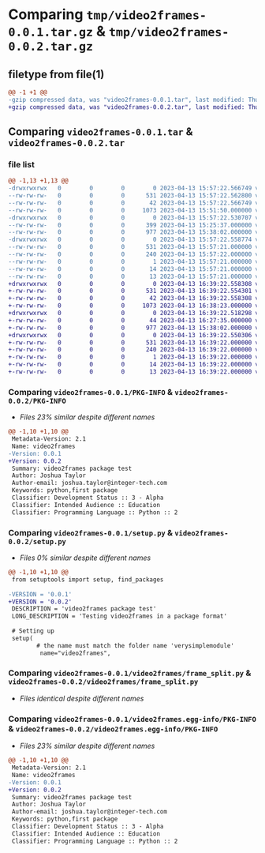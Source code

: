 # Comparing `tmp/video2frames-0.0.1.tar.gz` & `tmp/video2frames-0.0.2.tar.gz`

## filetype from file(1)

```diff
@@ -1 +1 @@
-gzip compressed data, was "video2frames-0.0.1.tar", last modified: Thu Apr 13 15:57:22 2023, max compression
+gzip compressed data, was "video2frames-0.0.2.tar", last modified: Thu Apr 13 16:39:22 2023, max compression
```

## Comparing `video2frames-0.0.1.tar` & `video2frames-0.0.2.tar`

### file list

```diff
@@ -1,13 +1,13 @@
-drwxrwxrwx   0        0        0        0 2023-04-13 15:57:22.566749 video2frames-0.0.1/
--rw-rw-rw-   0        0        0      531 2023-04-13 15:57:22.562800 video2frames-0.0.1/PKG-INFO
--rw-rw-rw-   0        0        0       42 2023-04-13 15:57:22.566749 video2frames-0.0.1/setup.cfg
--rw-rw-rw-   0        0        0     1073 2023-04-13 15:51:50.000000 video2frames-0.0.1/setup.py
-drwxrwxrwx   0        0        0        0 2023-04-13 15:57:22.530707 video2frames-0.0.1/video2frames/
--rw-rw-rw-   0        0        0      399 2023-04-13 15:25:37.000000 video2frames-0.0.1/video2frames/__init__.py
--rw-rw-rw-   0        0        0      977 2023-04-13 15:38:02.000000 video2frames-0.0.1/video2frames/frame_split.py
-drwxrwxrwx   0        0        0        0 2023-04-13 15:57:22.558774 video2frames-0.0.1/video2frames.egg-info/
--rw-rw-rw-   0        0        0      531 2023-04-13 15:57:21.000000 video2frames-0.0.1/video2frames.egg-info/PKG-INFO
--rw-rw-rw-   0        0        0      240 2023-04-13 15:57:22.000000 video2frames-0.0.1/video2frames.egg-info/SOURCES.txt
--rw-rw-rw-   0        0        0        1 2023-04-13 15:57:21.000000 video2frames-0.0.1/video2frames.egg-info/dependency_links.txt
--rw-rw-rw-   0        0        0       14 2023-04-13 15:57:21.000000 video2frames-0.0.1/video2frames.egg-info/requires.txt
--rw-rw-rw-   0        0        0       13 2023-04-13 15:57:21.000000 video2frames-0.0.1/video2frames.egg-info/top_level.txt
+drwxrwxrwx   0        0        0        0 2023-04-13 16:39:22.558308 video2frames-0.0.2/
+-rw-rw-rw-   0        0        0      531 2023-04-13 16:39:22.554301 video2frames-0.0.2/PKG-INFO
+-rw-rw-rw-   0        0        0       42 2023-04-13 16:39:22.558308 video2frames-0.0.2/setup.cfg
+-rw-rw-rw-   0        0        0     1073 2023-04-13 16:38:23.000000 video2frames-0.0.2/setup.py
+drwxrwxrwx   0        0        0        0 2023-04-13 16:39:22.518298 video2frames-0.0.2/video2frames/
+-rw-rw-rw-   0        0        0       44 2023-04-13 16:27:35.000000 video2frames-0.0.2/video2frames/__init__.py
+-rw-rw-rw-   0        0        0      977 2023-04-13 15:38:02.000000 video2frames-0.0.2/video2frames/frame_split.py
+drwxrwxrwx   0        0        0        0 2023-04-13 16:39:22.550306 video2frames-0.0.2/video2frames.egg-info/
+-rw-rw-rw-   0        0        0      531 2023-04-13 16:39:22.000000 video2frames-0.0.2/video2frames.egg-info/PKG-INFO
+-rw-rw-rw-   0        0        0      240 2023-04-13 16:39:22.000000 video2frames-0.0.2/video2frames.egg-info/SOURCES.txt
+-rw-rw-rw-   0        0        0        1 2023-04-13 16:39:22.000000 video2frames-0.0.2/video2frames.egg-info/dependency_links.txt
+-rw-rw-rw-   0        0        0       14 2023-04-13 16:39:22.000000 video2frames-0.0.2/video2frames.egg-info/requires.txt
+-rw-rw-rw-   0        0        0       13 2023-04-13 16:39:22.000000 video2frames-0.0.2/video2frames.egg-info/top_level.txt
```

### Comparing `video2frames-0.0.1/PKG-INFO` & `video2frames-0.0.2/PKG-INFO`

 * *Files 23% similar despite different names*

```diff
@@ -1,10 +1,10 @@
 Metadata-Version: 2.1
 Name: video2frames
-Version: 0.0.1
+Version: 0.0.2
 Summary: video2frames package test
 Author: Joshua Taylor
 Author-email: joshua.taylor@integer-tech.com
 Keywords: python,first package
 Classifier: Development Status :: 3 - Alpha
 Classifier: Intended Audience :: Education
 Classifier: Programming Language :: Python :: 2
```

### Comparing `video2frames-0.0.1/setup.py` & `video2frames-0.0.2/setup.py`

 * *Files 0% similar despite different names*

```diff
@@ -1,10 +1,10 @@
 from setuptools import setup, find_packages
 
-VERSION = '0.0.1' 
+VERSION = '0.0.2' 
 DESCRIPTION = 'video2frames package test'
 LONG_DESCRIPTION = 'Testing video2frames in a package format'
 
 # Setting up
 setup(
        # the name must match the folder name 'verysimplemodule'
         name="video2frames",
```

### Comparing `video2frames-0.0.1/video2frames/frame_split.py` & `video2frames-0.0.2/video2frames/frame_split.py`

 * *Files identical despite different names*

### Comparing `video2frames-0.0.1/video2frames.egg-info/PKG-INFO` & `video2frames-0.0.2/video2frames.egg-info/PKG-INFO`

 * *Files 23% similar despite different names*

```diff
@@ -1,10 +1,10 @@
 Metadata-Version: 2.1
 Name: video2frames
-Version: 0.0.1
+Version: 0.0.2
 Summary: video2frames package test
 Author: Joshua Taylor
 Author-email: joshua.taylor@integer-tech.com
 Keywords: python,first package
 Classifier: Development Status :: 3 - Alpha
 Classifier: Intended Audience :: Education
 Classifier: Programming Language :: Python :: 2
```

